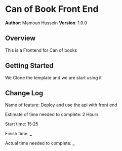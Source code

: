 # Can of Book Front End

**Author**: Mamoun Hussein
**Version**: 1.0.0

## Overview

This is a Frontend for Can of books

## Getting Started

We Clone the template and we are start using it

## Change Log

Name of feature: Deploy and use the api with front end

Estimate of time needed to complete: 2 Hours

Start time: 15:25

Finish time: **\_**

Actual time needed to complete: **\_**
